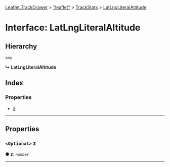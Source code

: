 [Leaflet.TrackDrawer](../README.md) > ["leaflet"](../modules/_leaflet_.md) > [TrackStats](../modules/_leaflet_.trackstats.md) > [LatLngLiteralAltitude](../interfaces/_leaflet_.trackstats.latlngliteralaltitude.md)

# Interface: LatLngLiteralAltitude

## Hierarchy

 `any`

**↳ LatLngLiteralAltitude**

## Index

### Properties

* [z](_leaflet_.trackstats.latlngliteralaltitude.md#z)

---

## Properties

<a id="z"></a>

### `<Optional>` z

**● z**: *`number`*

___

